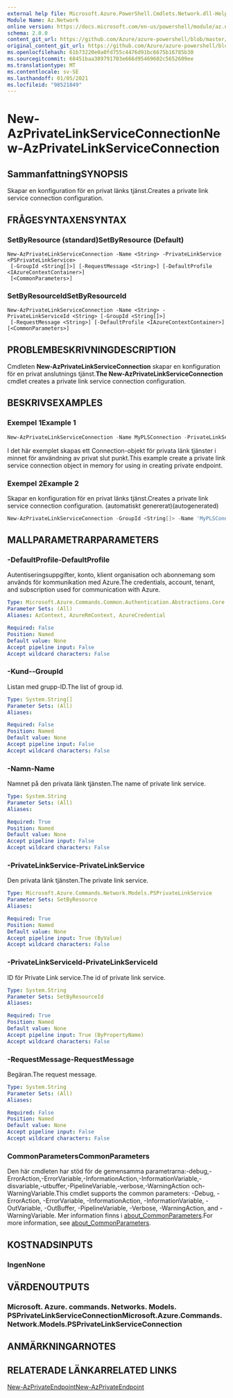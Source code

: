 ```yaml
---
external help file: Microsoft.Azure.PowerShell.Cmdlets.Network.dll-Help.xml
Module Name: Az.Network
online version: https://docs.microsoft.com/en-us/powershell/module/az.network/new-azprivatelinkserviceconnection
schema: 2.0.0
content_git_url: https://github.com/Azure/azure-powershell/blob/master/src/Network/Network/help/New-AzPrivateLinkServiceConnection.md
original_content_git_url: https://github.com/Azure/azure-powershell/blob/master/src/Network/Network/help/New-AzPrivateLinkServiceConnection.md
ms.openlocfilehash: 61b73220e0a0fd755c4476d91bc6675b16785b30
ms.sourcegitcommit: 68451baa389791703e666d95469602c5652609ee
ms.translationtype: MT
ms.contentlocale: sv-SE
ms.lasthandoff: 01/05/2021
ms.locfileid: "98521849"
---
```

# <span data-ttu-id="36fad-101">New-AzPrivateLinkServiceConnection</span><span class="sxs-lookup"><span data-stu-id="36fad-101">New-AzPrivateLinkServiceConnection</span></span>

## <span data-ttu-id="36fad-102">Sammanfattning</span><span class="sxs-lookup"><span data-stu-id="36fad-102">SYNOPSIS</span></span>
<span data-ttu-id="36fad-103">Skapar en konfiguration för en privat länks tjänst.</span><span class="sxs-lookup"><span data-stu-id="36fad-103">Creates a private link service connection configuration.</span></span>

## <span data-ttu-id="36fad-104">FRÅGESYNTAXEN</span><span class="sxs-lookup"><span data-stu-id="36fad-104">SYNTAX</span></span>

### <span data-ttu-id="36fad-105">SetByResource (standard)</span><span class="sxs-lookup"><span data-stu-id="36fad-105">SetByResource (Default)</span></span>
```
New-AzPrivateLinkServiceConnection -Name <String> -PrivateLinkService <PSPrivateLinkService>
 [-GroupId <String[]>] [-RequestMessage <String>] [-DefaultProfile <IAzureContextContainer>]
 [<CommonParameters>]
```

### <span data-ttu-id="36fad-106">SetByResourceId</span><span class="sxs-lookup"><span data-stu-id="36fad-106">SetByResourceId</span></span>
```
New-AzPrivateLinkServiceConnection -Name <String> -PrivateLinkServiceId <String> [-GroupId <String[]>]
 [-RequestMessage <String>] [-DefaultProfile <IAzureContextContainer>] [<CommonParameters>]
```

## <span data-ttu-id="36fad-107">PROBLEMBESKRIVNING</span><span class="sxs-lookup"><span data-stu-id="36fad-107">DESCRIPTION</span></span>
<span data-ttu-id="36fad-108">Cmdleten **New-AzPrivateLinkServiceConnection** skapar en konfiguration för en privat anslutnings tjänst.</span><span class="sxs-lookup"><span data-stu-id="36fad-108">**The New-AzPrivateLinkServiceConnection** cmdlet creates a private link service connection configuration.</span></span>

## <span data-ttu-id="36fad-109">BESKRIVS</span><span class="sxs-lookup"><span data-stu-id="36fad-109">EXAMPLES</span></span>

### <span data-ttu-id="36fad-110">Exempel 1</span><span class="sxs-lookup"><span data-stu-id="36fad-110">Example 1</span></span>
```powershell
New-AzPrivateLinkServiceConnection -Name MyPLSConnection -PrivateLinkServiceId "/subscriptions/00000000-0000-0000-0000-000000000000/resourceGroups/TestResourceGroup/providers/Microsoft.Network/privateLinkServices/privateLinkService" -RequestMessage "Please Approve my request"
```

<span data-ttu-id="36fad-111">I det här exemplet skapas ett Connection-objekt för privata länk tjänster i minnet för användning av privat slut punkt.</span><span class="sxs-lookup"><span data-stu-id="36fad-111">This example create a private link service connection object in memory for using in creating private endpoint.</span></span>

### <span data-ttu-id="36fad-112">Exempel 2</span><span class="sxs-lookup"><span data-stu-id="36fad-112">Example 2</span></span>

<span data-ttu-id="36fad-113">Skapar en konfiguration för en privat länks tjänst.</span><span class="sxs-lookup"><span data-stu-id="36fad-113">Creates a private link service connection configuration.</span></span> <span data-ttu-id="36fad-114">(automatiskt genererat)</span><span class="sxs-lookup"><span data-stu-id="36fad-114">(autogenerated)</span></span>

<!-- Aladdin Generated Example -->
```powershell
New-AzPrivateLinkServiceConnection -GroupId <String[]> -Name 'MyPLSConnections' -PrivateLinkServiceId '/subscriptions/00000000-0000-0000-0000-00000000000000000/resourceGroups/TestResourceGroup/providers/Microsoft.Network/privateLinkServices/privateLinkService'
```

## <span data-ttu-id="36fad-115">MALLPARAMETRAR</span><span class="sxs-lookup"><span data-stu-id="36fad-115">PARAMETERS</span></span>

### <span data-ttu-id="36fad-116">-DefaultProfile</span><span class="sxs-lookup"><span data-stu-id="36fad-116">-DefaultProfile</span></span>
<span data-ttu-id="36fad-117">Autentiseringsuppgifter, konto, klient organisation och abonnemang som används för kommunikation med Azure.</span><span class="sxs-lookup"><span data-stu-id="36fad-117">The credentials, account, tenant, and subscription used for communication with Azure.</span></span>

```yaml
Type: Microsoft.Azure.Commands.Common.Authentication.Abstractions.Core.IAzureContextContainer
Parameter Sets: (All)
Aliases: AzContext, AzureRmContext, AzureCredential

Required: False
Position: Named
Default value: None
Accept pipeline input: False
Accept wildcard characters: False
```

### <span data-ttu-id="36fad-118">-Kund-</span><span class="sxs-lookup"><span data-stu-id="36fad-118">-GroupId</span></span>
<span data-ttu-id="36fad-119">Listan med grupp-ID.</span><span class="sxs-lookup"><span data-stu-id="36fad-119">The list of group id.</span></span>

```yaml
Type: System.String[]
Parameter Sets: (All)
Aliases:

Required: False
Position: Named
Default value: None
Accept pipeline input: False
Accept wildcard characters: False
```

### <span data-ttu-id="36fad-120">-Namn</span><span class="sxs-lookup"><span data-stu-id="36fad-120">-Name</span></span>
<span data-ttu-id="36fad-121">Namnet på den privata länk tjänsten.</span><span class="sxs-lookup"><span data-stu-id="36fad-121">The name of private link service.</span></span>

```yaml
Type: System.String
Parameter Sets: (All)
Aliases:

Required: True
Position: Named
Default value: None
Accept pipeline input: False
Accept wildcard characters: False
```

### <span data-ttu-id="36fad-122">-PrivateLinkService</span><span class="sxs-lookup"><span data-stu-id="36fad-122">-PrivateLinkService</span></span>
<span data-ttu-id="36fad-123">Den privata länk tjänsten.</span><span class="sxs-lookup"><span data-stu-id="36fad-123">The private link service.</span></span>

```yaml
Type: Microsoft.Azure.Commands.Network.Models.PSPrivateLinkService
Parameter Sets: SetByResource
Aliases:

Required: True
Position: Named
Default value: None
Accept pipeline input: True (ByValue)
Accept wildcard characters: False
```

### <span data-ttu-id="36fad-124">-PrivateLinkServiceId</span><span class="sxs-lookup"><span data-stu-id="36fad-124">-PrivateLinkServiceId</span></span>
<span data-ttu-id="36fad-125">ID för Private Link service.</span><span class="sxs-lookup"><span data-stu-id="36fad-125">The id of private link service.</span></span>

```yaml
Type: System.String
Parameter Sets: SetByResourceId
Aliases:

Required: True
Position: Named
Default value: None
Accept pipeline input: True (ByPropertyName)
Accept wildcard characters: False
```

### <span data-ttu-id="36fad-126">-RequestMessage</span><span class="sxs-lookup"><span data-stu-id="36fad-126">-RequestMessage</span></span>
<span data-ttu-id="36fad-127">Begäran.</span><span class="sxs-lookup"><span data-stu-id="36fad-127">The request message.</span></span>

```yaml
Type: System.String
Parameter Sets: (All)
Aliases:

Required: False
Position: Named
Default value: None
Accept pipeline input: False
Accept wildcard characters: False
```

### <span data-ttu-id="36fad-128">CommonParameters</span><span class="sxs-lookup"><span data-stu-id="36fad-128">CommonParameters</span></span>
<span data-ttu-id="36fad-129">Den här cmdleten har stöd för de gemensamma parametrarna:-debug,-ErrorAction,-ErrorVariable,-InformationAction,-InformationVariable,-disvariable,-utbuffer,-PipelineVariable,-verbose,-WarningAction och-WarningVariable.</span><span class="sxs-lookup"><span data-stu-id="36fad-129">This cmdlet supports the common parameters: -Debug, -ErrorAction, -ErrorVariable, -InformationAction, -InformationVariable, -OutVariable, -OutBuffer, -PipelineVariable, -Verbose, -WarningAction, and -WarningVariable.</span></span> <span data-ttu-id="36fad-130">Mer information finns i [about_CommonParameters](http://go.microsoft.com/fwlink/?LinkID=113216).</span><span class="sxs-lookup"><span data-stu-id="36fad-130">For more information, see [about_CommonParameters](http://go.microsoft.com/fwlink/?LinkID=113216).</span></span>

## <span data-ttu-id="36fad-131">KOSTNADS</span><span class="sxs-lookup"><span data-stu-id="36fad-131">INPUTS</span></span>

### <span data-ttu-id="36fad-132">Ingen</span><span class="sxs-lookup"><span data-stu-id="36fad-132">None</span></span>

## <span data-ttu-id="36fad-133">VÄRDEN</span><span class="sxs-lookup"><span data-stu-id="36fad-133">OUTPUTS</span></span>

### <span data-ttu-id="36fad-134">Microsoft. Azure. commands. Networks. Models. PSPrivateLinkServiceConnection</span><span class="sxs-lookup"><span data-stu-id="36fad-134">Microsoft.Azure.Commands.Network.Models.PSPrivateLinkServiceConnection</span></span>

## <span data-ttu-id="36fad-135">ANMÄRKNINGAR</span><span class="sxs-lookup"><span data-stu-id="36fad-135">NOTES</span></span>

## <span data-ttu-id="36fad-136">RELATERADE LÄNKAR</span><span class="sxs-lookup"><span data-stu-id="36fad-136">RELATED LINKS</span></span>

[<span data-ttu-id="36fad-137">New-AzPrivateEndpoint</span><span class="sxs-lookup"><span data-stu-id="36fad-137">New-AzPrivateEndpoint</span></span>](./New-AzPrivateEndpoint.md)